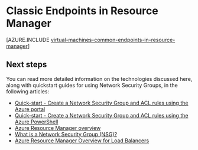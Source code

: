 <properties
   pageTitle="Classic Endpoints in Resource Manager | Microsoft Azure"
   description="Understand how endpoints from the Classic deployment model are now implemented in Resource Manager using Network Security Groups and ACL rules"
   services="virtual-machines-windows"
   documentationCenter=""
   authors="iainfoulds"
   manager="timlt"
   editor=""/>

<tags
   ms.service="virtual-machines-windows"
   ms.devlang="na"
   ms.topic="article"
   ms.tgt_pltfrm="vm-windows"
   ms.workload="infrastructure-services"
   ms.date="10/27/2016"
   ms.author="iainfou"/>

# Classic Endpoints in Resource Manager
[AZURE.INCLUDE [virtual-machines-common-endpoints-in-resource-manager](../../includes/virtual-machines-common-endpoints-in-resource-manager.md)]

## Next steps
You can read more detailed information on the technologies discussed here, along with quickstart guides for using Network Security Groups, in the following articles:

- [Quick-start - Create a Network Security Group and ACL rules using the Azure portal](virtual-machines-windows-nsg-quickstart-portal.md)  
- [Quick-start - Create a Network Security Group and ACL rules using the Azure PowerShell](virtual-machines-windows-nsg-quickstart-powershell.md)  
- [Azure Resource Manager overview](../azure-resource-manager/resource-group-overview.md)  
- [What is a Network Security Group (NSG)?](../virtual-network/virtual-networks-nsg.md)  
- [Azure Resource Manager Overview for Load Balancers](../load-balancer/load-balancer-arm.md) 